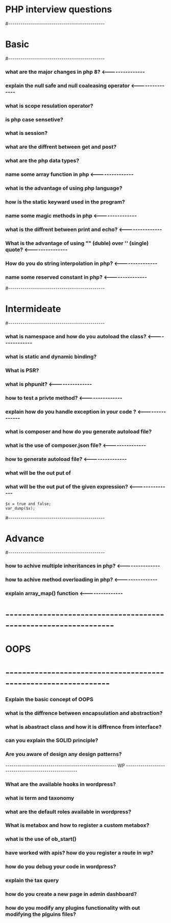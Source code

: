 # PHP interview questions

#-----------------------------------------------

# Basic

#-----------------------------------------------

### what are the major changes in php 8? <---------------

### explain the null safe and null coaleasing operator <---------------

### what is scope resulation operator?

### is php case sensetive?

### what is session?

### what are the diffrent between get and post?

### what are the php data types?

### name some array function in php <---------------

### what is the advantage of using php language?

### how is the static keyward used in the program?

### name some magic methods in php <---------------

### what is the diffrent between print and echo? <---------------

### What is the advantage of using "" (duble) over '' (single) quote? <---------------

### How do you do string interpolation in php? <---------------

### name some reserved constant in php? <---------------

#-----------------------------------------------

# Intermideate

#-----------------------------------------------

### what is namespace and how do you autoload the class? <---------------

### what is static and dynamic binding?

### What is PSR?

### what is phpunit? <---------------

### how to test a privte method? <---------------

### explain how do you handle exception in your code ? <---------------

### what is composer and how do you generate autoload file?

### what is the use of composer.json file? <---------------

### how to generate autoload file? <---------------

### what will be the out put of

### what will be the out put of the given expression? <---------------

```
$x = true and false;
var_dump($x);
```

#-----------------------------------------------

# Advance

#-----------------------------------------------

### how to achive multiple inheritances in php? <---------------

### how to achive method overloading in php? <---------------

### explain array_map() function <---------------

# ----------------------------------------------------------------

# OOPS

# ---------------------------------------------------------------

### Explain the basic concept of OOPS

### what is the diffrence between encapsulation and abstraction?

### what is abastract class and how it is diffrence from interface?

### can you explain the SOLID principle?

### Are you aware of design any design patterns?

------------------------------------------------------ WP ------------------------------------------------------

### What are the available hooks in wordpress?

### what is term and taxonomy

### what are the default roles available in wordpress?

### What is metabox and how to register a custom metabox?

### what is the use of ob_start()

### have worked with apis? how do you register a route in wp?

### how do you debug your code in wordpress?

### explain the tax query

### how do you create a new page in admin dashboard?

### how do you modify any plugins functionality with out modifying the plguins files?
